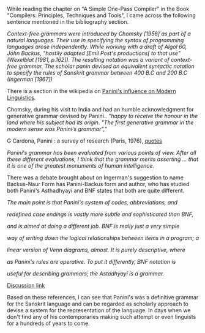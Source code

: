 <html><body><p>While reading the chapter on "A Simple One-Pass Compiler" in the Book "Compilers: Principles, Techniques and Tools", I came across the following sentence mentioned in the bibliography section.



<i>

Context-free grammars were introduced by Chomsky [1956] as part of a natural languages. Their use in specifying the syntax of programming languages arose independently. While working with a draft of Algol 60, John Backus, "hastily adapted [Emil Post's productions[ to that use" (Wexelblat [1981, p.162]). The resulting notation was a variant of context-free grammar. The scholar panin devised an equivalent syntactic notation to specify the rules of Sanskrit grammar between 400 B.C and 200 B.C (Ingerman [1967])

</i>



There is a section in the wikipedia on <a href="http://en.wikipedia.org/wiki/P%C4%81%E1%B9%87ini#P.C4.81.E1.B9.87ini_and_modern_linguistics">Panini's influence on Modern Linguistics</a>.



Chomsky, during his visit to India and had an humble acknowledgment for generative grammar devised by Panini..<i> "happy to receive the honour in the land where his subject had its origin. "The first generative grammar in the modern sense was Panini's grammar","</i>



G Cardona, Panini : a survey of research (Paris, 1976), <a href="http://www-history.mcs.st-andrews.ac.uk/Biographies/Panini.html">quotes</a>

<i>Panini's grammar has been evaluated from various points of view. After all these different evaluations, I think that the grammar merits asserting ... that it is one of the greatest monuments of human intelligence.</i>



There was a debate brought about on Ingerman's suggestion to name Backus-Naur Form has Panini-Backus form and author, who has studied both Panini's Asthadhyayi and BNF states that both are quite different.



<i>

The main point is that Panini's system of codes, abbreviations, and

redefined case endings is vastly more subtle and sophisticated than BNF,

and is aimed at doing a different job.  BNF is really just a very simple

way of writing down the logical relationships between items in a program; a

linear version of Venn diagrams, almost.  It is purely descriptive, where

as Panini's rules are operative.  To put it differently, BNF notation is

useful for *describing* grammars; the Astadhyayi *is* a grammar. </i>



<a href="http://listserv.linguistlist.org/cgi-bin/wa?A2=ind9310&amp;L=indology&amp;P=1787">Discussion link</a>



Based on these references, I can see that Panini's was a definitive grammar for the Sanskrit language and can be regarded as scholarly approach to devise a system for the representation of the language. In days when we don't find any of his contemporaries making such attempt or even linguists for a hundreds of years to come.</p></body></html>